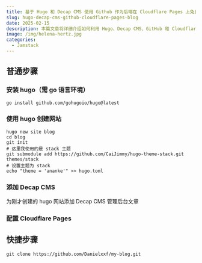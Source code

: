 ```yaml
---
title: 基于 Hugo 和 Decap CMS 使用 Github 作为后端在 Cloudflare Pages 上免费搭建博客网站
slug: hugo-decap-cms-github-cloudflare-pages-blog
date: 2025-02-15
description: 本篇文章将详细介绍如何利用 Hugo、Decap CMS、GitHub 和 Cloudflare 免费搭建一个功能齐全的博客网站。
image: /img/helena-hertz.jpg
categories:
  - Jamstack
---
```

## 普通步骤
### 安装 hugo（需 go 语言环境）

```shell
go install github.com/gohugoio/hugo@latest
```

### 使用 hugo 创建网站

```shell
hugo new site blog
cd blog
git init
# 这里我使用的是 stack 主题
git submodule add https://github.com/CaiJimmy/hugo-theme-stack.git themes/stack
# 设置主题为 stack
echo "theme = 'ananke'" >> hugo.toml
```

### 添加 Decap CMS
为刚才创建的 hugo 网站添加 Decap CMS 管理后台文章

### 配置 Cloudflare Pages

## 快捷步骤
```shell
git clone https://github.com/Danielxxf/my-blog.git
```
